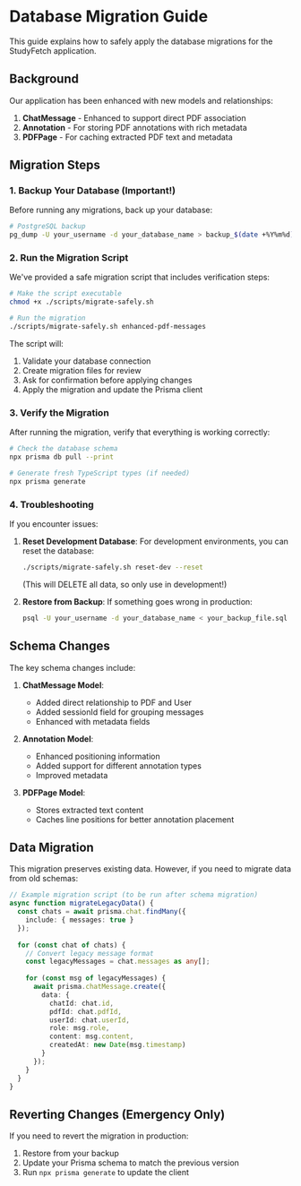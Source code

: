 # Database Migration Guide

This guide explains how to safely apply the database migrations for the StudyFetch application.

## Background

Our application has been enhanced with new models and relationships:

1. **ChatMessage** - Enhanced to support direct PDF association
2. **Annotation** - For storing PDF annotations with rich metadata
3. **PDFPage** - For caching extracted PDF text and metadata

## Migration Steps

### 1. Backup Your Database (Important!)

Before running any migrations, back up your database:

```bash
# PostgreSQL backup
pg_dump -U your_username -d your_database_name > backup_$(date +%Y%m%d).sql
```

### 2. Run the Migration Script

We've provided a safe migration script that includes verification steps:

```bash
# Make the script executable
chmod +x ./scripts/migrate-safely.sh

# Run the migration
./scripts/migrate-safely.sh enhanced-pdf-messages
```

The script will:
1. Validate your database connection
2. Create migration files for review
3. Ask for confirmation before applying changes
4. Apply the migration and update the Prisma client

### 3. Verify the Migration

After running the migration, verify that everything is working correctly:

```bash
# Check the database schema
npx prisma db pull --print

# Generate fresh TypeScript types (if needed)
npx prisma generate
```

### 4. Troubleshooting

If you encounter issues:

1. **Reset Development Database**: For development environments, you can reset the database:
   ```bash
   ./scripts/migrate-safely.sh reset-dev --reset
   ```
   (This will DELETE all data, so only use in development!)

2. **Restore from Backup**: If something goes wrong in production:
   ```bash
   psql -U your_username -d your_database_name < your_backup_file.sql
   ```

## Schema Changes

The key schema changes include:

1. **ChatMessage Model**:
   - Added direct relationship to PDF and User
   - Added sessionId field for grouping messages
   - Enhanced with metadata fields

2. **Annotation Model**:
   - Enhanced positioning information
   - Added support for different annotation types
   - Improved metadata

3. **PDFPage Model**:
   - Stores extracted text content
   - Caches line positions for better annotation placement

## Data Migration

This migration preserves existing data. However, if you need to migrate data from old schemas:

```typescript
// Example migration script (to be run after schema migration)
async function migrateLegacyData() {
  const chats = await prisma.chat.findMany({
    include: { messages: true }
  });
  
  for (const chat of chats) {
    // Convert legacy message format
    const legacyMessages = chat.messages as any[];
    
    for (const msg of legacyMessages) {
      await prisma.chatMessage.create({
        data: {
          chatId: chat.id,
          pdfId: chat.pdfId,
          userId: chat.userId,
          role: msg.role,
          content: msg.content,
          createdAt: new Date(msg.timestamp)
        }
      });
    }
  }
}
```

## Reverting Changes (Emergency Only)

If you need to revert the migration in production:

1. Restore from your backup
2. Update your Prisma schema to match the previous version
3. Run `npx prisma generate` to update the client
